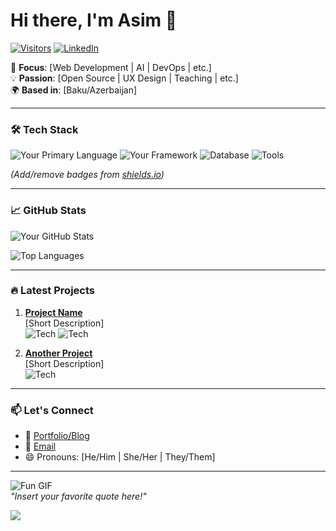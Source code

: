 # Hi there, I'm Asim 👋  
[![Visitors](https://visitor-badge.glitch.me/badge?page_id=yourusername.yourusername)](https://github.com/yourusername)
[![LinkedIn](https://img.shields.io/badge/LinkedIn-0077B5?style=flat&logo=linkedin&logoColor=white)](https://linkedin.com/in/7aim)

🎯 **Focus**: [Web Development | AI | DevOps | etc.]  
💡 **Passion**: [Open Source | UX Design | Teaching | etc.]  
🌍 **Based in**: [Baku/Azerbaijan]  

---

### 🛠️ Tech Stack  
![Your Primary Language](https://img.shields.io/badge/-JavaScript-F7DF1E?style=flat&logo=javascript&logoColor=black)
![Your Framework](https://img.shields.io/badge/-React-61DAFB?style=flat&logo=react&logoColor=black)
![Database](https://img.shields.io/badge/-PostgreSQL-4169E1?style=flat&logo=postgresql&logoColor=white)
![Tools](https://img.shields.io/badge/-Docker-2496ED?style=flat&logo=docker&logoColor=white)

*(Add/remove badges from [shields.io](https://shields.io/))*

---

### 📈 GitHub Stats  
![Your GitHub Stats](https://github-readme-stats.vercel.app/api?username=yourusername&show_icons=true&theme=radical&hide_border=true)

![Top Languages](https://github-readme-stats.vercel.app/api/top-langs/?username=yourusername&layout=compact&theme=radical&hide_border=true)

---

### 🔥 Latest Projects  
1. **[Project Name](https://github.com/yourusername/project-repo)**  
   [Short Description]  
   ![Tech](https://img.shields.io/badge/-TypeScript-3178C6?style=flat&logo=typescript&logoColor=white)
   ![Tech](https://img.shields.io/badge/-Node.js-339933?style=flat&logo=node.js&logoColor=white)

2. **[Another Project](https://github.com/yourusername/another-repo)**  
   [Short Description]  
   ![Tech](https://img.shields.io/badge/-Python-3776AB?style=flat&logo=python&logoColor=white)

---

### 📫 Let's Connect  
- 💼 [Portfolio/Blog](https://yourportfolio.com)  
- 📧 [Email](mailto:youremail@example.com)  
- 😄 Pronouns: [He/Him | She/Her | They/Them]  

---

![Fun GIF](https://media.giphy.com/media/your-gif-link.gif)  
*"Insert your favorite quote here!"*
              
![](https://github.com/7aim/Python-Documents/blob/aim71/giphy.gif?raw=true)
